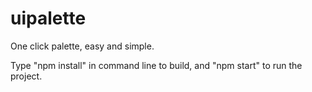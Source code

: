 # uipalette
One click palette, easy and simple.

Type "npm install" in command line to build, and "npm start" to run the project.
